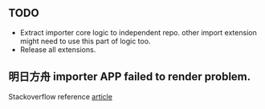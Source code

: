 ## TODO

- Extract importer core logic to independent repo. other import extension might need to use this part of logic too.
- Release all extensions.


## 明日方舟 importer APP failed to render problem.

Stackoverflow reference [article](https://stackoverflow.com/questions/14248954/keep-a-uiview-or-uiviewcontroller-on-top-of-all-others)
